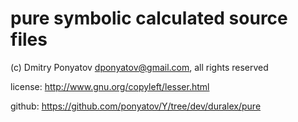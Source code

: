 # pure symbolic calculated source files

(c) Dmitry Ponyatov <dponyatov@gmail.com>, all rights reserved

license:	http://www.gnu.org/copyleft/lesser.html

github:		https://github.com/ponyatov/Y/tree/dev/duralex/pure
